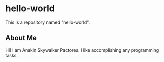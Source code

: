 # hello-world
This is a repository named "hello-world".

<h2>About Me</h2>
<p>Hi! I am Anakin Skywalker Pactores. I like accomplishing any programming tasks.</p>
